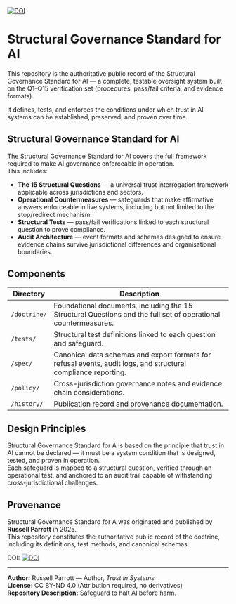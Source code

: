 [![DOI](https://zenodo.org/badge/1038390482.svg)](https://doi.org/10.5281/zenodo.16880174)

# Structural Governance Standard for AI

This repository is the authoritative public record of the Structural Governance Standard for AI — a complete, testable oversight system built on the Q1–Q15 verification set (procedures, pass/fail criteria, and evidence formats).

It defines, tests, and enforces the conditions under which trust in AI systems can be established, preserved, and proven over time.

##  Structural Governance Standard for AI

The Structural Governance Standard for AI covers the full framework required to make AI governance enforceable in operation.  
This includes:

- **The 15 Structural Questions** — a universal trust interrogation framework applicable across jurisdictions and sectors.
- **Operational Countermeasures** — safeguards that make affirmative answers enforceable in live systems, including but not limited to the stop/redirect mechanism.
- **Structural Tests** — pass/fail verifications linked to each structural question to prove compliance.
- **Audit Architecture** — event formats and schemas designed to ensure evidence chains survive jurisdictional differences and organisational boundaries.

## Components

| Directory | Description |
|-----------|-------------|
| `/doctrine/` | Foundational documents, including the 15 Structural Questions and the full set of operational countermeasures. |
| `/tests/` | Structural test definitions linked to each question and safeguard. |
| `/spec/` | Canonical data schemas and export formats for refusal events, audit logs, and structural compliance reporting. |
| `/policy/` | Cross-jurisdiction governance notes and evidence chain considerations. |
| `/history/` | Publication record and provenance documentation. |

## Design Principles

Structural Governance Standard for A is based on the principle that trust in AI cannot be declared — it must be a system condition that is designed, tested, and proven in operation.  
Each safeguard is mapped to a structural question, verified through an operational test, and anchored to an audit trail capable of withstanding cross-jurisdictional challenges.

## Provenance

Structural Governance Standard for A was originated and published by **Russell Parrott** in 2025.  
This repository constitutes the authoritative public record of the doctrine, including its definitions, test methods, and canonical schemas.

DOI: [![DOI](https://zenodo.org/badge/1038390482.svg)](https://doi.org/10.5281/zenodo.16880174)


---

**Author:** Russell Parrott — Author, *Trust in Systems*  
**License:** CC BY-ND 4.0 (Attribution required, no derivatives)  
**Repository Description:** Safeguard to halt AI before harm.  
